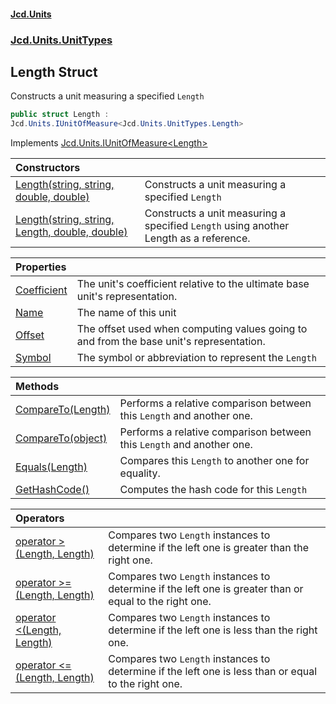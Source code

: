 #### [Jcd.Units](index.md 'index')
### [Jcd.Units.UnitTypes](Jcd.Units.UnitTypes.md 'Jcd.Units.UnitTypes')

## Length Struct

Constructs a unit measuring a specified `Length`

```csharp
public struct Length :
Jcd.Units.IUnitOfMeasure<Jcd.Units.UnitTypes.Length>
```

Implements [Jcd.Units.IUnitOfMeasure&lt;](Jcd.Units.IUnitOfMeasure_TUnits_.md 'Jcd.Units.IUnitOfMeasure<TUnits>')[Length](Jcd.Units.UnitTypes.Length.md 'Jcd.Units.UnitTypes.Length')[&gt;](Jcd.Units.IUnitOfMeasure_TUnits_.md 'Jcd.Units.IUnitOfMeasure<TUnits>')

| Constructors | |
| :--- | :--- |
| [Length(string, string, double, double)](Jcd.Units.UnitTypes.Length.Length(string,string,double,double).md 'Jcd.Units.UnitTypes.Length.Length(string, string, double, double)') | Constructs a unit measuring a specified `Length` |
| [Length(string, string, Length, double, double)](Jcd.Units.UnitTypes.Length.Length(string,string,Jcd.Units.UnitTypes.Length,double,double).md 'Jcd.Units.UnitTypes.Length.Length(string, string, Jcd.Units.UnitTypes.Length, double, double)') | Constructs a unit measuring a specified `Length` using another Length as a reference. |

| Properties | |
| :--- | :--- |
| [Coefficient](Jcd.Units.UnitTypes.Length.Coefficient.md 'Jcd.Units.UnitTypes.Length.Coefficient') | The unit's coefficient relative to the ultimate base unit's representation. |
| [Name](Jcd.Units.UnitTypes.Length.Name.md 'Jcd.Units.UnitTypes.Length.Name') | The name of this unit |
| [Offset](Jcd.Units.UnitTypes.Length.Offset.md 'Jcd.Units.UnitTypes.Length.Offset') | The offset used when computing values going to and from the base unit's representation. |
| [Symbol](Jcd.Units.UnitTypes.Length.Symbol.md 'Jcd.Units.UnitTypes.Length.Symbol') | The symbol or abbreviation to represent the `Length` |

| Methods | |
| :--- | :--- |
| [CompareTo(Length)](Jcd.Units.UnitTypes.Length.CompareTo(Jcd.Units.UnitTypes.Length).md 'Jcd.Units.UnitTypes.Length.CompareTo(Jcd.Units.UnitTypes.Length)') | Performs a relative comparison between this `Length` and another one. |
| [CompareTo(object)](Jcd.Units.UnitTypes.Length.CompareTo(object).md 'Jcd.Units.UnitTypes.Length.CompareTo(object)') | Performs a relative comparison between this `Length` and another one. |
| [Equals(Length)](Jcd.Units.UnitTypes.Length.Equals(Jcd.Units.UnitTypes.Length).md 'Jcd.Units.UnitTypes.Length.Equals(Jcd.Units.UnitTypes.Length)') | Compares this `Length` to another one for equality. |
| [GetHashCode()](Jcd.Units.UnitTypes.Length.GetHashCode().md 'Jcd.Units.UnitTypes.Length.GetHashCode()') | Computes the hash code for this `Length` |

| Operators | |
| :--- | :--- |
| [operator &gt;(Length, Length)](Jcd.Units.UnitTypes.Length.op_GreaterThan(Jcd.Units.UnitTypes.Length,Jcd.Units.UnitTypes.Length).md 'Jcd.Units.UnitTypes.Length.op_GreaterThan(Jcd.Units.UnitTypes.Length, Jcd.Units.UnitTypes.Length)') | Compares two `Length` instances to determine if the left one is greater than the right one. |
| [operator &gt;=(Length, Length)](Jcd.Units.UnitTypes.Length.op_GreaterThanOrEqual(Jcd.Units.UnitTypes.Length,Jcd.Units.UnitTypes.Length).md 'Jcd.Units.UnitTypes.Length.op_GreaterThanOrEqual(Jcd.Units.UnitTypes.Length, Jcd.Units.UnitTypes.Length)') | Compares two `Length` instances to determine if the left one is greater than or equal to the right one. |
| [operator &lt;(Length, Length)](Jcd.Units.UnitTypes.Length.op_LessThan(Jcd.Units.UnitTypes.Length,Jcd.Units.UnitTypes.Length).md 'Jcd.Units.UnitTypes.Length.op_LessThan(Jcd.Units.UnitTypes.Length, Jcd.Units.UnitTypes.Length)') | Compares two `Length` instances to determine if the left one is less than the right one. |
| [operator &lt;=(Length, Length)](Jcd.Units.UnitTypes.Length.op_LessThanOrEqual(Jcd.Units.UnitTypes.Length,Jcd.Units.UnitTypes.Length).md 'Jcd.Units.UnitTypes.Length.op_LessThanOrEqual(Jcd.Units.UnitTypes.Length, Jcd.Units.UnitTypes.Length)') | Compares two `Length` instances to determine if the left one is less than or equal to the right one. |
